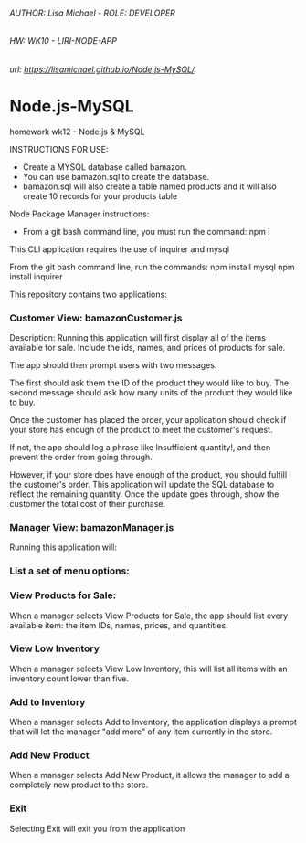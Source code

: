 ###### AUTHOR: Lisa Michael -  ROLE: DEVELOPER
###### HW: WK10 - LIRI-NODE-APP
###### url: https://lisamichael.github.io/Node.js-MySQL/.

# Node.js-MySQL
homework wk12 - Node.js &amp; MySQL

INSTRUCTIONS FOR USE: 
- Create a MYSQL database called bamazon. 
- You can use bamazon.sql to create the database.
- bamazon.sql will also create a table named products and it will also create 10 records for your products table 

Node Package Manager instructions: 
- From a git bash command line, you must run the command: npm i

This CLI application requires the use of inquirer and mysql

From the git bash command line, run the commands: 
npm install mysql 
npm install inquirer 

This repository contains two applications: 
### Customer View: bamazonCustomer.js 
Description: 
Running this application will first display all of the items available for sale. Include the ids, names, and prices of products for sale.

The app should then prompt users with two messages.

The first should ask them the ID of the product they would like to buy.
The second message should ask how many units of the product they would like to buy.

Once the customer has placed the order, your application should check if your store has enough of the product to meet the customer's request.

If not, the app should log a phrase like Insufficient quantity!, and then prevent the order from going through.

However, if your store does have enough of the product, you should fulfill the customer's order.
This application will update the SQL database to reflect the remaining quantity.
Once the update goes through, show the customer the total cost of their purchase.

### Manager View: bamazonManager.js

Running this application will:

### List a set of menu options:

### View Products for Sale: 
When a manager selects View Products for Sale, the app should list every available item: the item IDs, names, prices, and quantities.

### View Low Inventory
When a manager selects View Low Inventory, this will list all items with an inventory count lower than five.

### Add to Inventory
When a manager selects Add to Inventory, the application displays a prompt that will let the manager "add more" of any item currently in the store.

### Add New Product 
When a manager selects Add New Product, it allows the manager to add a completely new product to the store.

### Exit 
Selecting Exit will exit you from the application 















